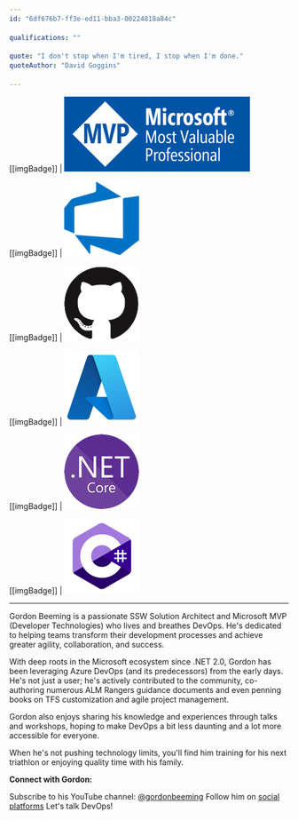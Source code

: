 ```yaml
---
id: "6df676b7-ff3e-ed11-bba3-00224818a84c"

qualifications: ""

quote: "I don't stop when I'm tired, I stop when I'm done."
quoteAuthor: "David Goggins"

---
```


[[imgBadge]]
| [![Microsoft MVP - Developer Technologies](../badges/Certification-microsoft-mvp.png)](https://mvp.microsoft.com/en-us/PublicProfile/5000879)

[[imgBadge]]
| ![Azure DevOps](../badges/Business-microsoft-azure-devops.png)

[[imgBadge]]
| ![Azure DevOps](../badges/Developer-github.png)

[[imgBadge]]
| ![azure-logo.png](../badges/Business-microsoft-azure.png)

[[imgBadge]]
| ![.NET Core](../badges/Developer-dotnet-core.png)

[[imgBadge]]
| ![C#](../badges/Developer-c-sharp.png)

---

Gordon Beeming is a passionate SSW Solution Architect and Microsoft MVP (Developer Technologies) who lives and breathes DevOps.  He's dedicated to helping teams transform their development processes and achieve greater agility, collaboration, and success.

With deep roots in the Microsoft ecosystem since .NET 2.0, Gordon has been leveraging Azure DevOps (and its predecessors) from the early days. He's not just a user; he's actively contributed to the community, co-authoring numerous ALM Rangers guidance documents and even penning books on TFS customization and agile project management.

Gordon also enjoys sharing his knowledge and experiences through talks and workshops, hoping to make DevOps a bit less daunting and a lot more accessible for everyone.

When he's not pushing technology limits, you'll find him training for his next triathlon or enjoying quality time with his family.

**Connect with Gordon:**

Subscribe to his YouTube channel: [@gordonbeeming](https://www.youtube.com/@gordonbeeming)
Follow him on [social platforms](https://gordonbeeming.com/)
Let's talk DevOps!
